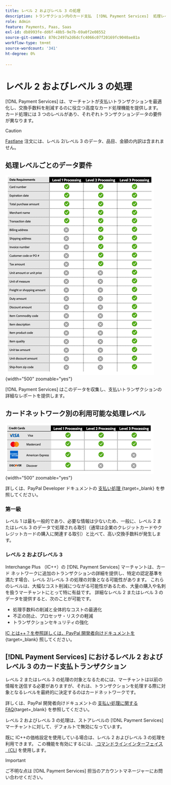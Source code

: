 ```yaml
---
title: レベル 2 およびレベル 3 の処理
description: トランザクション内のカード支払  [!DNL Payment Services]  処理レベル。
role: Admin
feature: Payments, Paas, Saas
exl-id: db8993fe-dd6f-48b5-9e7b-69a0f2e08552
source-git-commit: 870c2497a2d6dcfc4066c07f20169fc9040ae81a
workflow-type: tm+mt
source-wordcount: '341'
ht-degree: 0%

---
```


# レベル 2 およびレベル 3 の処理

[!DNL Payment Services] は、マーチャントが支払いトランザクションを最適化し、交換手数料を削減するのに役立つ高度なカード処理機能を提供します。 カード処理には 3 つのレベルがあり、それぞれトランザクションデータの要件が異なります。

>[!CAUTION]
>
> [Fastlane](payments-options.md#fastlane-button) 注文には、レベル 2/レベル 3 のデータ、品目、金額の内訳は含まれません。

## 処理レベルごとのデータ要件

![&#x200B; 取引報告書 &#x200B;](assets/level-processing-details.png){width="500" zoomable="yes"}

[!DNL Payment Services] はこのデータを収集し、支払いトランザクションの詳細なレポートを提供します。

## カードネットワーク別の利用可能な処理レベル

![&#x200B; カードの詳細 &#x200B;](assets/cards-details-level-processing.png){width="500" zoomable="yes"}

詳しくは、PayPal Developer ドキュメントの [&#x200B; 支払い処理 &#x200B;](https://developer.paypal.com/docs/checkout/advanced/processing/){target=_blank} を参照してください。

### 第一級

レベル 1 は最も一般的であり、必要な情報は少ないため、一般に、レベル 2 またはレベル 3 のデータで処理される取引（通常は企業のクレジットカードやクレジットカードの購入に関連する取引）と比べて、高い交換手数料が発生します。

### レベル 2 およびレベル 3

Interchange Plus （IC++）の [!DNL Payment Services] マーチャントは、カード ネットワークに追加のトランザクションの詳細を提供し、特定の認定基準を満たす場合、レベル 2/レベル 3 の処理の対象となる可能性があります。 これらのレベルは、大幅なコスト削減につながる可能性があるため、大量の購入や名刺を扱うマーチャントにとって特に有益です。 詳細なレベル 2 またはレベル 3 のデータを提供すると、次のことが可能です。

* 処理手数料の削減と全体的なコストの最適化
* 不正の防止、プロセッサ・リスクの軽減
* トランザクションセキュリティの強化

[IC とは++？を参照詳しくは、PayPal 開発者向けドキュメントを &#x200B;](https://www.paypal.com/us/brc/article/what-is-interchange-plus-plus){target=_blank} 照してください。

## [!DNL Payment Services] におけるレベル 2 およびレベル 3 のカード支払トランザクション

レベル 2 またはレベル 3 の処理の対象となるためには、マーチャントは以前の情報を送信する必要がありますが、それは、トランザクションを処理する際に対象となるレベルを最終的に決定するのはカードネットワークです。

詳しくは、PayPal 開発者向けドキュメントの [&#x200B; 支払い処理に関する FAQ](https://www.paypal.com/us/cshelp/article/ts2278?_ga=1.131773126.875104296.1712843492){target=_blank} を参照してください。

レベル 2 およびレベル 3 の処理は、ストアレベルの [!DNL Payment Services] マーチャントに対して、デフォルトで無効になっています。

既に IC++の価格設定を使用している場合は、レベル 2 およびレベル 3 の処理を利用できます。 この機能を有効にするには、[&#x200B; コマンドラインインターフェイス（CLI](configure-cli.md) を使用します。

>[!IMPORTANT]
>
>ご不明な点は [!DNL Payment Services] 担当のアカウントマネージャーにお問い合わせください。
